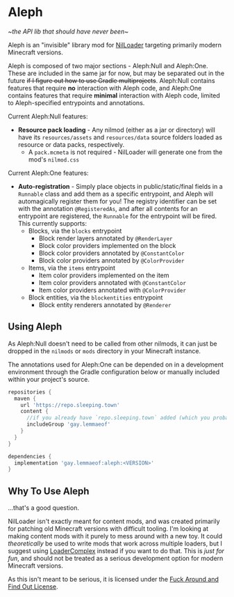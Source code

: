 # Aleph
*~the API lib that should have never been~*

Aleph is an "invisible" library mod for [NilLoader](https://git.sleeping.town/unascribed/NilLoader) targeting primarily
modern Minecraft versions.

Aleph is composed of two major sections - Aleph:Null and Aleph:One. These are included in the same jar for now, but may
be separated out in the future ~~if I figure out how to use Gradle multiprojects~~. Aleph:Null contains features that
require **no** interaction with Aleph code, and Aleph:One contains features that require **minimal** interaction with
Aleph code, limited to Aleph-specified entrypoints and annotations.

Current Aleph:Null features:
- **Resource pack loading** - Any nilmod (either as a jar or directory) will have its `resources/assets` and
`resources/data` source folders loaded as resource or data packs, respectively.
  - A `pack.mcmeta` is not required - NilLoader will generate one from the mod's `nilmod.css`

Current Aleph:One features:
- **Auto-registration** - Simply place objects in public/static/final fields in a `Runnable` class and add them as a
    specific entrypoint, and Aleph will automagically register them for you! The registry identifier can be set with the 
    annotation `@RegisteredAs`, and after all contents for an entrypoint are registered, the `Runnable` for the 
    entrypoint will be fired. This currently supports:
  - Blocks, via the `blocks` entrypoint
    - Block render layers annotated by `@RenderLayer`
    - Block color providers implemented on the block
    - Block color providers annotated by `@ConstantColor`
    - Block color providers annotated by `@ColorProvider`
  - Items, via the `items` entrypoint
    - Item color providers implemented on the item
    - Item color providers annotated with `@ConstantColor`
    - Item color providers annotated with `@ColorProvider`
  - Block entities, via the `blockentities` entrypoint
    - Block entity renderers annotated by `@Renderer`

## Using Aleph
As Aleph:Null doesn't need to be called from other nilmods, it can just be dropped in the `nilmods` or `mods` directory
in your Minecraft instance.

The annotations used for Aleph:One can be depended on in a development environment through the Gradle configuration
below or manually included within your project's source.

```groovy
repositories {
  maven {
    url 'https://repo.sleeping.town'
    content {
      //if you already have `repo.sleeping.town` added (which you probably do), add this line!
      includeGroup 'gay.lemmaeof'
    }
  }
}

dependencies {
  implementation 'gay.lemmaeof:aleph:<VERSION>'
}
```

## Why To Use Aleph
...that's a good question.

NilLoader isn't exactly meant for content mods, and was created primarily for patching old Minecraft versions with
difficult tooling. I'm looking at making content mods with it purely to mess around with a new toy. It could
*theoretically* be used to write mods that work across multiple loaders, but I suggest using
[LoaderComplex](https://github.com/ENDERZOMBI102/LoaderComplex) instead if you want to do that. This is *just for fun*,
and should not be treated as a serious development option for modern Minecraft versions.

As this isn't meant to be serious, it is licensed under the
[Fuck Around and Find Out License](https://code.boringcactus.com/fafol/).
